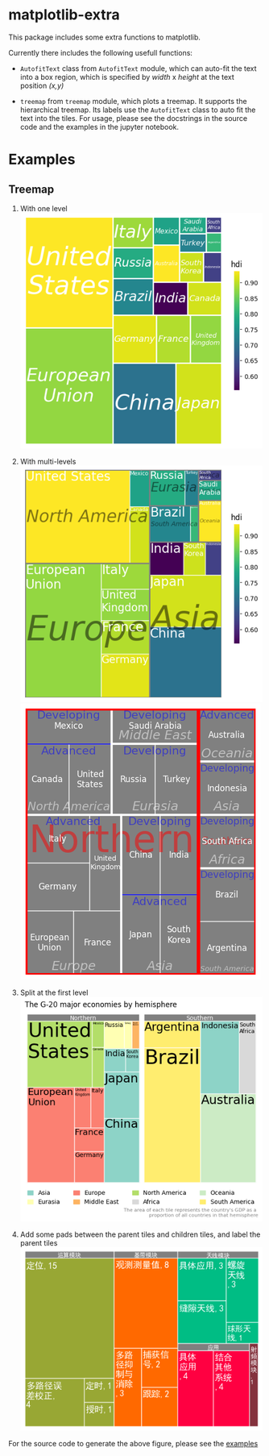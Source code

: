 # matplotlib-extra

This package includes some extra functions to matplotlib.

Currently there includes the following usefull functions:

* `AutofitText` class from `AutofitText` module, which can auto-fit the text into a box region, which is specified by *width* x *height* at the text position *(x,y)*

* `treemap` from `treemap` module, which plots a treemap. It supports the hierarchical treemap. Its labels use the `AutofitText` class to auto fit the text into the tiles. For usage, please see the docstrings in the source code and the examples in the jupyter notebook.

# Examples
## Treemap

1. With one level
   ![fig2](./examples/fig2.png)

2. With multi-levels
   ![fig3](./examples/fig3.png)
   ![fig4](./examples/fig4.png)

3. Split at the first level
   ![fig5](./examples/fig5.png)

4. Add some pads between the parent tiles and children tiles, and label the parent tiles
   ![fig6](./examples/fig6.png)

For the source code to generate the above figure, please see the [examples](./examples/example.ipynb)